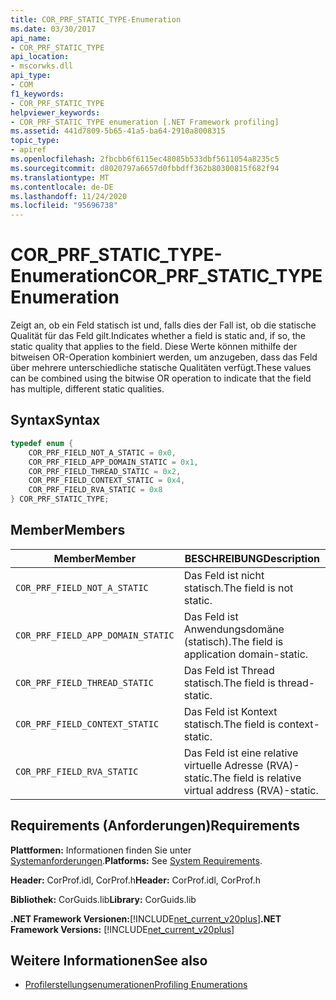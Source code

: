 ```yaml
---
title: COR_PRF_STATIC_TYPE-Enumeration
ms.date: 03/30/2017
api_name:
- COR_PRF_STATIC_TYPE
api_location:
- mscorwks.dll
api_type:
- COM
f1_keywords:
- COR_PRF_STATIC_TYPE
helpviewer_keywords:
- COR_PRF_STATIC_TYPE enumeration [.NET Framework profiling]
ms.assetid: 441d7809-5b65-41a5-ba64-2910a8008315
topic_type:
- apiref
ms.openlocfilehash: 2fbcbb6f6115ec48085b533dbf5611054a8235c5
ms.sourcegitcommit: d8020797a6657d0fbbdff362b80300815f682f94
ms.translationtype: MT
ms.contentlocale: de-DE
ms.lasthandoff: 11/24/2020
ms.locfileid: "95696738"
---
```

# <a name="cor_prf_static_type-enumeration"></a><span data-ttu-id="9f446-102">COR_PRF_STATIC_TYPE-Enumeration</span><span class="sxs-lookup"><span data-stu-id="9f446-102">COR_PRF_STATIC_TYPE Enumeration</span></span>

<span data-ttu-id="9f446-103">Zeigt an, ob ein Feld statisch ist und, falls dies der Fall ist, ob die statische Qualität für das Feld gilt.</span><span class="sxs-lookup"><span data-stu-id="9f446-103">Indicates whether a field is static and, if so, the static quality that applies to the field.</span></span> <span data-ttu-id="9f446-104">Diese Werte können mithilfe der bitweisen OR-Operation kombiniert werden, um anzugeben, dass das Feld über mehrere unterschiedliche statische Qualitäten verfügt.</span><span class="sxs-lookup"><span data-stu-id="9f446-104">These values can be combined using the bitwise OR operation to indicate that the field has multiple, different static qualities.</span></span>  
  
## <a name="syntax"></a><span data-ttu-id="9f446-105">Syntax</span><span class="sxs-lookup"><span data-stu-id="9f446-105">Syntax</span></span>  
  
```cpp  
typedef enum {  
    COR_PRF_FIELD_NOT_A_STATIC = 0x0,  
    COR_PRF_FIELD_APP_DOMAIN_STATIC = 0x1,  
    COR_PRF_FIELD_THREAD_STATIC = 0x2,  
    COR_PRF_FIELD_CONTEXT_STATIC = 0x4,  
    COR_PRF_FIELD_RVA_STATIC = 0x8  
} COR_PRF_STATIC_TYPE;  
```  
  
## <a name="members"></a><span data-ttu-id="9f446-106">Member</span><span class="sxs-lookup"><span data-stu-id="9f446-106">Members</span></span>  
  
|<span data-ttu-id="9f446-107">Member</span><span class="sxs-lookup"><span data-stu-id="9f446-107">Member</span></span>|<span data-ttu-id="9f446-108">BESCHREIBUNG</span><span class="sxs-lookup"><span data-stu-id="9f446-108">Description</span></span>|  
|------------|-----------------|  
|`COR_PRF_FIELD_NOT_A_STATIC`|<span data-ttu-id="9f446-109">Das Feld ist nicht statisch.</span><span class="sxs-lookup"><span data-stu-id="9f446-109">The field is not static.</span></span>|  
|`COR_PRF_FIELD_APP_DOMAIN_STATIC`|<span data-ttu-id="9f446-110">Das Feld ist Anwendungsdomäne (statisch).</span><span class="sxs-lookup"><span data-stu-id="9f446-110">The field is application domain-static.</span></span>|  
|`COR_PRF_FIELD_THREAD_STATIC`|<span data-ttu-id="9f446-111">Das Feld ist Thread statisch.</span><span class="sxs-lookup"><span data-stu-id="9f446-111">The field is thread-static.</span></span>|  
|`COR_PRF_FIELD_CONTEXT_STATIC`|<span data-ttu-id="9f446-112">Das Feld ist Kontext statisch.</span><span class="sxs-lookup"><span data-stu-id="9f446-112">The field is context-static.</span></span>|  
|`COR_PRF_FIELD_RVA_STATIC`|<span data-ttu-id="9f446-113">Das Feld ist eine relative virtuelle Adresse (RVA)-static.</span><span class="sxs-lookup"><span data-stu-id="9f446-113">The field is relative virtual address (RVA)-static.</span></span>|  
  
## <a name="requirements"></a><span data-ttu-id="9f446-114">Requirements (Anforderungen)</span><span class="sxs-lookup"><span data-stu-id="9f446-114">Requirements</span></span>  

 <span data-ttu-id="9f446-115">**Plattformen:** Informationen finden Sie unter [Systemanforderungen](../../get-started/system-requirements.md).</span><span class="sxs-lookup"><span data-stu-id="9f446-115">**Platforms:** See [System Requirements](../../get-started/system-requirements.md).</span></span>  
  
 <span data-ttu-id="9f446-116">**Header:** CorProf.idl, CorProf.h</span><span class="sxs-lookup"><span data-stu-id="9f446-116">**Header:** CorProf.idl, CorProf.h</span></span>  
  
 <span data-ttu-id="9f446-117">**Bibliothek:** CorGuids.lib</span><span class="sxs-lookup"><span data-stu-id="9f446-117">**Library:** CorGuids.lib</span></span>  
  
 <span data-ttu-id="9f446-118">**.NET Framework Versionen:**[!INCLUDE[net_current_v20plus](../../../../includes/net-current-v20plus-md.md)]</span><span class="sxs-lookup"><span data-stu-id="9f446-118">**.NET Framework Versions:** [!INCLUDE[net_current_v20plus](../../../../includes/net-current-v20plus-md.md)]</span></span>  
  
## <a name="see-also"></a><span data-ttu-id="9f446-119">Weitere Informationen</span><span class="sxs-lookup"><span data-stu-id="9f446-119">See also</span></span>

- [<span data-ttu-id="9f446-120">Profilerstellungsenumerationen</span><span class="sxs-lookup"><span data-stu-id="9f446-120">Profiling Enumerations</span></span>](profiling-enumerations.md)
